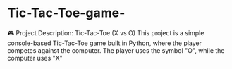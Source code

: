 # Tic-Tac-Toe-game-
🎮 Project Description: Tic-Tac-Toe (X vs O)  This project is a simple console-based Tic-Tac-Toe game built in Python, where the player competes against the computer. The player uses the symbol "O", while the computer uses "X"
